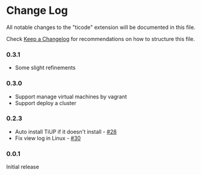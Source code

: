 # Change Log

All notable changes to the "ticode" extension will be documented in this file.

Check [Keep a Changelog](http://keepachangelog.com/) for recommendations on how to structure this file.

### 0.3.1

- Some slight refinements

### 0.3.0

- Support manage virtual machines by vagrant
- Support deploy a cluster

### 0.2.3

- Auto install TiUP if it doesn't install - [#28](https://github.com/dragonly/ticode/pull/28)
- Fix view log in Linux - [#30](https://github.com/dragonly/ticode/pull/30)

### 0.0.1

Initial release
